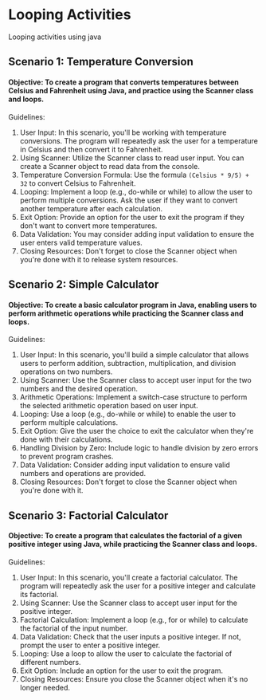 # Looping Activities
Looping activities using java
## Scenario 1: Temperature Conversion
#### Objective: To create a program that converts temperatures between Celsius and Fahrenheit using Java, and practice using the Scanner class and loops.

Guidelines:

1. User Input: In this scenario, you'll be working with temperature conversions. The program will repeatedly ask the user for a temperature in Celsius and then convert it to Fahrenheit.
2. Using Scanner: Utilize the Scanner class to read user input. You can create a Scanner object to read data from the console.
3. Temperature Conversion Formula: Use the formula `(Celsius * 9/5) + 32` to convert Celsius to Fahrenheit.
4. Looping: Implement a loop (e.g., do-while or while) to allow the user to perform multiple conversions. Ask the user if they want to convert another temperature after each calculation.
5. Exit Option: Provide an option for the user to exit the program if they don't want to convert more temperatures.
6. Data Validation: You may consider adding input validation to ensure the user enters valid temperature values.
7. Closing Resources: Don't forget to close the Scanner object when you're done with it to release system resources.


## Scenario 2: Simple Calculator
#### Objective: To create a basic calculator program in Java, enabling users to perform arithmetic operations while practicing the Scanner class and loops.
Guidelines:

1. User Input: In this scenario, you'll build a simple calculator that allows users to perform addition, subtraction, multiplication, and division operations on two numbers.
2. Using Scanner: Use the Scanner class to accept user input for the two numbers and the desired operation.
3. Arithmetic Operations: Implement a switch-case structure to perform the selected arithmetic operation based on user input.
4. Looping: Use a loop (e.g., do-while or while) to enable the user to perform multiple calculations.
5. Exit Option: Give the user the choice to exit the calculator when they're done with their calculations.
6. Handling Division by Zero: Include logic to handle division by zero errors to prevent program crashes.
7. Data Validation: Consider adding input validation to ensure valid numbers and operations are provided.
8. Closing Resources: Don't forget to close the Scanner object when you're done with it.

## Scenario 3: Factorial Calculator
#### Objective: To create a program that calculates the factorial of a given positive integer using Java, while practicing the Scanner class and loops.

Guidelines:

1. User Input: In this scenario, you'll create a factorial calculator. The program will repeatedly ask the user for a positive integer and calculate its factorial.
2. Using Scanner: Use the Scanner class to accept user input for the positive integer.
3. Factorial Calculation: Implement a loop (e.g., for or while) to calculate the factorial of the input number.
4. Data Validation: Check that the user inputs a positive integer. If not, prompt the user to enter a positive integer.
5. Looping: Use a loop to allow the user to calculate the factorial of different numbers.
6. Exit Option: Include an option for the user to exit the program.
7. Closing Resources: Ensure you close the Scanner object when it's no longer needed.
